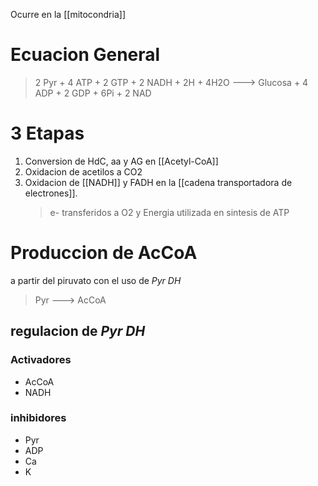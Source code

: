 
Ocurre en la [[mitocondria]] 

# Ecuacion General
> 2 Pyr + 4 ATP + 2 GTP + 2 NADH + 2H + 4H2O ---> Glucosa + 4 ADP + 2 GDP + 6Pi + 2 NAD


# 3 Etapas
1. Conversion de HdC, aa y AG en [[Acetyl-CoA]]
2. Oxidacion de acetilos a CO2
3. Oxidacion de [[NADH]] y FADH en la [[cadena transportadora de electrones]]. 
    > e- transferidos a O2 y Energia utilizada en sintesis de ATP

# Produccion de AcCoA
a partir del piruvato con el uso de *Pyr DH*
>Pyr ---> AcCoA
## regulacion de *Pyr DH*
### Activadores 
- AcCoA
- NADH
### inhibidores
- Pyr
- ADP 
- Ca 
- K